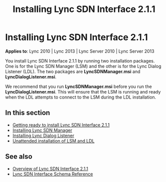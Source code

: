 ﻿---
title: Installing Lync SDN Interface 2.1.1
TOCTitle: Installing Lync SDN Interface 2.1.1
ms:assetid: 69aa312c-0abb-438c-8588-0d756ba09a6d
ms:mtpsurl: https://msdn.microsoft.com/en-us/library/Dn785197(v=office.15)
ms:contentKeyID: 62952681
ms.date: 02/16/2015
mtps_version: v=office.15
---

# Installing Lync SDN Interface 2.1.1

**Applies to**: Lync 2010 | Lync 2013 | Lync Server 2010 | Lync Server 2013

You install Lync SDN Interface 2.1.1 by running two installation packages. One is for the Lync SDN Manager (LSM) and the other is for the Lync Dialog Listener (LDL). The two packages are **LyncSDNManager.msi** and **LyncDialogListener.msi**.

We recommend that you run **LyncSDNManager.msi** before you run the **LyncDialogListener.msi**. This will ensure that the LSM is running and ready when the LDL attempts to connect to the LSM during the LDL installation.

## In this section

- [Getting ready to install Lync SDN Interface 2.1.1](getting-ready-to-install-lync-sdn-interface-2-1-1.md)
- [Installing Lync SDN Manager](installing-lync-sdn-manager.md)
- [Installing Lync Dialog Listener](installing-lync-dialog-listener.md)
- [Unattended installation of LSM and LDL](unattended-installation-of-lsm-and-ldl.md)

## See also

- [Overview of Lync SDN Interface 2.1.1](overview-of-lync-sdn-interface-2-1-1.md)
- [Lync SDN Interface Schema Reference](lync-sdn-interface-schema-reference.md)

